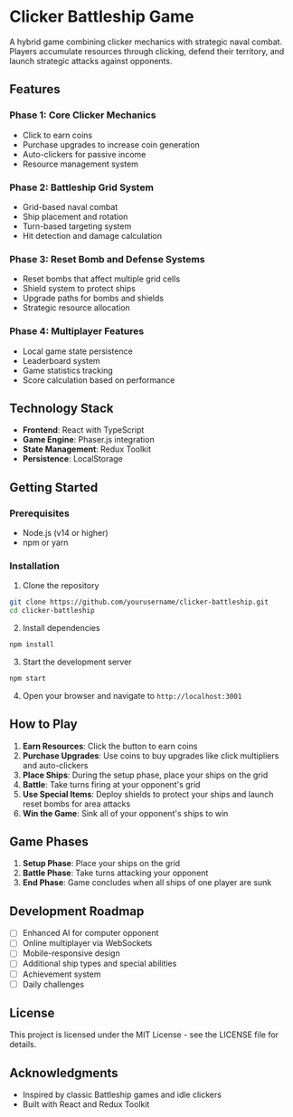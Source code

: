 # Clicker Battleship Game

A hybrid game combining clicker mechanics with strategic naval combat. Players accumulate resources through clicking, defend their territory, and launch strategic attacks against opponents.

## Features

### Phase 1: Core Clicker Mechanics
- Click to earn coins
- Purchase upgrades to increase coin generation
- Auto-clickers for passive income
- Resource management system

### Phase 2: Battleship Grid System
- Grid-based naval combat
- Ship placement and rotation
- Turn-based targeting system
- Hit detection and damage calculation

### Phase 3: Reset Bomb and Defense Systems
- Reset bombs that affect multiple grid cells
- Shield system to protect ships
- Upgrade paths for bombs and shields
- Strategic resource allocation

### Phase 4: Multiplayer Features
- Local game state persistence
- Leaderboard system
- Game statistics tracking
- Score calculation based on performance

## Technology Stack

- **Frontend**: React with TypeScript
- **Game Engine**: Phaser.js integration
- **State Management**: Redux Toolkit
- **Persistence**: LocalStorage

## Getting Started

### Prerequisites

- Node.js (v14 or higher)
- npm or yarn

### Installation

1. Clone the repository
```bash
git clone https://github.com/yourusername/clicker-battleship.git
cd clicker-battleship
```

2. Install dependencies
```bash
npm install
```

3. Start the development server
```bash
npm start
```

4. Open your browser and navigate to `http://localhost:3001`

## How to Play

1. **Earn Resources**: Click the button to earn coins
2. **Purchase Upgrades**: Use coins to buy upgrades like click multipliers and auto-clickers
3. **Place Ships**: During the setup phase, place your ships on the grid
4. **Battle**: Take turns firing at your opponent's grid
5. **Use Special Items**: Deploy shields to protect your ships and launch reset bombs for area attacks
6. **Win the Game**: Sink all of your opponent's ships to win

## Game Phases

1. **Setup Phase**: Place your ships on the grid
2. **Battle Phase**: Take turns attacking your opponent
3. **End Phase**: Game concludes when all ships of one player are sunk

## Development Roadmap

- [ ] Enhanced AI for computer opponent
- [ ] Online multiplayer via WebSockets
- [ ] Mobile-responsive design
- [ ] Additional ship types and special abilities
- [ ] Achievement system
- [ ] Daily challenges

## License

This project is licensed under the MIT License - see the LICENSE file for details.

## Acknowledgments

- Inspired by classic Battleship games and idle clickers
- Built with React and Redux Toolkit 